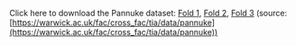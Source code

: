 Click here to download the Pannuke dataset: [Fold 1](https://warwick.ac.uk/fac/cross_fac/tia/data/pannuke/fold_1.zip), [Fold 2](https://warwick.ac.uk/fac/cross_fac/tia/data/pannuke/fold_2.zip), [Fold 3](https://warwick.ac.uk/fac/cross_fac/tia/data/pannuke/fold_3.zip)
(source: [https://warwick.ac.uk/fac/cross_fac/tia/data/pannuke](https://warwick.ac.uk/fac/cross_fac/tia/data/pannuke))

